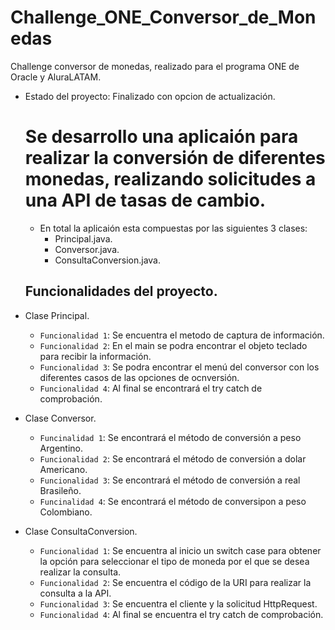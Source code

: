 # Challenge_ONE_Conversor_de_Monedas
Challenge conversor de monedas, realizado para el programa ONE de Oracle y AluraLATAM.

- Estado del proyecto: Finalizado con opcion de actualización.
  # Se desarrollo una aplicaión para realizar la conversión de diferentes monedas, realizando solicitudes a una API de tasas de cambio.
  - En total la aplicaión esta compuestas por las siguientes 3 clases:
    - Principal.java.
    - Conversor.java.
    - ConsultaConversion.java.

  ## Funcionalidades del proyecto.

- Clase Principal.
  - `Funcionalidad 1`: Se encuentra el metodo de captura de información.
  - `Funcionalidad 2`: En el main se podra encontrar el objeto teclado para recibir la información.
  - `Funcionalidad 3`: Se podra encontrar el menú del conversor con los diferentes casos de las opciones de ocnversión.
  - `Funcionalidad 4`: Al final se encontrará el try catch de comprobación.
- Clase Conversor.
  - `Funcinalidad 1`: Se encontrará el método de conversión a peso Argentino.
  - `Funcionalidad 2`: Se encontrará el método de conversión a dolar Americano.
  - `Funcionalidad 3`: Se encontrará el método de conversión a real Brasileño. 
  - `Funcinalidad 4`: Se encontrará el método de conversipon a peso Colombiano.
- Clase ConsultaConversion.
  - `Funcionalidad 1`: Se encuentra al inicio un switch case para obtener la opción para seleccionar el tipo de moneda por el que se desea realizar la consulta.
  - `Funcionalidad 2`: Se encuentra el código de la URI para realizar la consulta a la API.
  - `Funcionalidad 3`: Se encuentra el cliente y la solicitud HttpRequest.
  - `Funcionalidad 4`: Al final se encuentra el try catch de comprobación.
